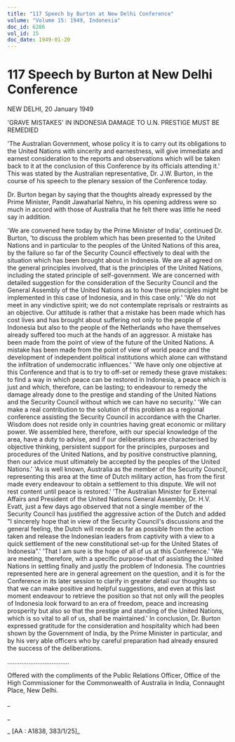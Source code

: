 ```yaml
---
title: "117 Speech by Burton at New Delhi Conference"
volume: "Volume 15: 1949, Indonesia"
doc_id: 6286
vol_id: 15
doc_date: 1949-01-20
---
```


# 117 Speech by Burton at New Delhi Conference

NEW DELHI, 20 January 1949

'GRAVE MISTAKES' IN INDONESIA DAMAGE TO U.N. PRESTIGE MUST BE REMEDIED

'The Australian Government, whose policy it is to carry out its obligations to the United Nations with sincerity and earnestness, will give immediate and earnest consideration to the reports and observations which will be taken back to it at the conclusion of this Conference by its officials attending it.' This was stated by the Australian representative, Dr. J.W. Burton, in the course of his speech to the plenary session of the Conference today.

Dr. Burton began by saying that the thoughts already expressed by the Prime Minister, Pandit Jawaharlal Nehru, in his opening address were so much in accord with those of Australia that he felt there was little he need say in addition.

'We are convened here today by the Prime Minister of India', continued Dr. Burton, 'to discuss the problem which has been presented to the United Nations and in particular to the peoples of the United Nations of this area, by the failure so far of the Security Council effectively to deal with the situation which has been brought about in Indonesia. We are all agreed on the general principles involved, that is the principles of the United Nations, including the stated principle of self-government. We are concerned with detailed suggestion for the consideration of the Security Council and the General Assembly of the United Nations as to how these principles might be implemented in this case of Indonesia, and in this case only.' 'We do not meet in any vindictive spirit; we do not contemplate reprisals or restraints as an objective. Our attitude is rather that a mistake has been made which has cost lives and has brought about suffering not only to the people of Indonesia but also to the people of the Netherlands who have themselves already suffered too much at the hands of an aggressor. A mistake has been made from the point of view of the future of the United Nations. A mistake has been made from the point of view of world peace and the development of independent political institutions which alone can withstand the infiltration of undemocratic influences.' 'We have only one objective at this Conference and that is to try to off-set or remedy these grave mistakes: to find a way in which peace can be restored in Indonesia, a peace which is just and which, therefore, can be lasting; to endeavour to remedy the damage already done to the prestige and standing of the United Nations and the Security Council without which we can have no security.' 'We can make a real contribution to the solution of this problem as a regional conference assisting the Security Council in accordance with the Charter. Wisdom does not reside only in countries having great economic or military power. We assembled here, therefore, with our special knowledge of the area, have a duty to advise, and if our deliberations are characterised by objective thinking, persistent support for the principles, purposes and procedures of the United Nations, and by positive constructive planning, then our advice must ultimately be accepted by the peoples of the United Nations.' 'As is well known, Australia as the member of the Security Council, representing this area at the time of Dutch military action, has from the first made every endeavour to obtain a settlement to this dispute. We will not rest content until peace is restored.' 'The Australian Minister for External Affairs and President of the United Nations General Assembly, Dr. H.V. Evatt, just a few days ago observed that not a single member of the Security Council has justified the aggressive action of the Dutch and added "I sincerely hope that in view of the Security Council's discussions and the general feeling, the Dutch will recede as far as possible from the action taken and release the Indonesian leaders from captivity with a view to a quick settlement of the new constitutional set-up for the United States of Indonesia".' 'That I am sure is the hope of all of us at this Conference.' 'We are meeting, therefore, with a specific purpose-that of assisting the United Nations in settling finally and justly the problem of Indonesia. The countries represented here are in general agreement on the question, and it is for the Conference in its later session to clarify in greater detail our thoughts so that we can make positive and helpful suggestions, and even at this last moment endeavour to retrieve the position so that not only will the peoples of Indonesia look forward to an era of freedom, peace and increasing prosperity but also so that the prestige and standing of the United Nations, which is so vital to all of us, shall be maintained.' In conclusion, Dr. Burton expressed gratitude for the consideration and hospitality which had been shown by the Government of India, by the Prime Minister in particular, and by his very able officers who by careful preparation had already ensured the success of the deliberations.

...................................

Offered with the compliments of the Public Relations Officer, Office of the High Commissioner for the Commonwealth of Australia in India, Connaught Place, New Delhi.

_

_

_ [AA : A1838, 383/1/25]_

